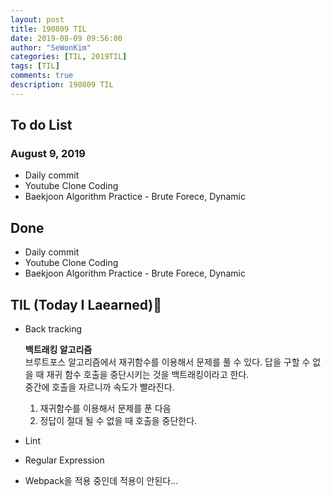 ```yaml
---
layout: post
title: 190809 TIL
date: 2019-08-09 09:56:00
author: "SeWonKim"
categories: [TIL, 2019TIL]
tags: [TIL]
comments: true
description: 190809 TIL
---
```


## To do List

### August 9, 2019

- Daily commit
- Youtube Clone Coding
- Baekjoon Algorithm Practice - Brute Forece, Dynamic

## Done

- Daily commit
- Youtube Clone Coding
- Baekjoon Algorithm Practice - Brute Forece, Dynamic

## TIL (Today I Laearned)🤔

- Back tracking

  **백트래킹 알고리즘**  
  브루트포스 알고리즘에서 재귀함수를 이용해서 문제를 풀 수 있다.
  답을 구할 수 없을 때 재귀 함수 호출을 중단시키는 것을 백트래킹이라고 한다.  
  중간에 호출을 자르니까 속도가 빨라진다.

  1. 재귀함수를 이용해서 문제를 푼 다음
  2. 정답이 절대 될 수 없을 때 호출을 중단한다.

- Lint
- Regular Expression
- Webpack을 적용 중인데 적용이 안된다...

